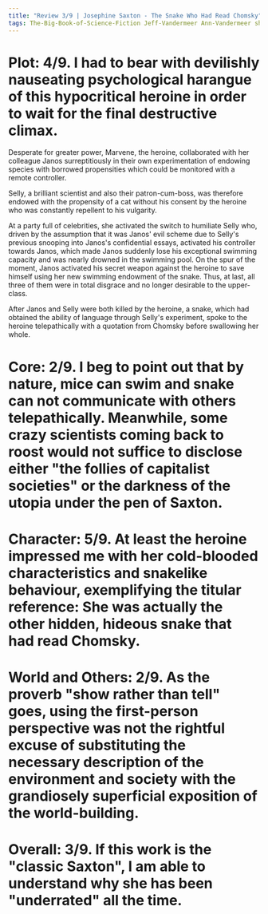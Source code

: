 ```yaml
---
title: "Review 3/9 | Josephine Saxton - The Snake Who Had Read Chomsky"
tags: The-Big-Book-of-Science-Fiction Jeff-Vandermeer Ann-Vandermeer short-story novelette science-fiction 1935- 1981 Josephine-Saxton
---
```




# Plot: 4/9. I had to bear with devilishly nauseating psychological harangue of this hypocritical heroine in order to wait for the final destructive climax.
Desperate for greater power, Marvene, the heroine, collaborated with her colleague Janos surreptitiously in their own experimentation of endowing species with borrowed propensities which could be monitored with a remote controller.

Selly, a brilliant scientist and also their patron-cum-boss, was therefore endowed with the propensity of a cat without his consent by the heroine who was constantly repellent to his vulgarity.

At a party full of celebrities, she activated the switch to humiliate Selly who, driven by the assumption that it was Janos' evil scheme due to Selly's previous snooping into Janos's confidential essays, activated his controller towards Janos, which made Janos suddenly lose his exceptional swimming capacity and was nearly drowned in the swimming pool. On the spur of the moment, Janos activated his secret weapon against the heroine to save himself using her new swimming endowment of the snake. Thus, at last, all three of them were in total disgrace and no longer desirable to the upper-class.

After Janos and Selly were both killed by the heroine, a snake, which had obtained the ability of language through Selly's experiment, spoke to the heroine telepathically with a quotation from Chomsky before swallowing her whole.

# Core: 2/9. I beg to point out that by nature, mice can swim and snake can not communicate with others telepathically. Meanwhile, some crazy scientists coming back to roost would not suffice to disclose either "the follies of capitalist societies" or the darkness of the utopia under the pen of Saxton.



# Character: 5/9. At least the heroine impressed me with her cold-blooded characteristics and snakelike behaviour, exemplifying the titular reference: She was actually the other hidden, hideous snake that had read Chomsky. 



# World and Others: 2/9. As the proverb "show rather than tell" goes, using the first-person perspective was not the rightful excuse of substituting the necessary description of the environment and society with the grandiosely superficial exposition of the world-building.



# Overall: 3/9. If this work is the "classic Saxton", I am able to understand why she has been "underrated" all the time.


